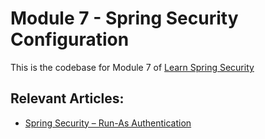 # Module 7 - Spring Security Configuration
This is the codebase for Module 7 of [Learn Spring Security](http://bit.ly/github-lss)

## Relevant Articles:
- [Spring Security – Run-As Authentication](http://www.baeldung.com/spring-security-run-as-auth)
